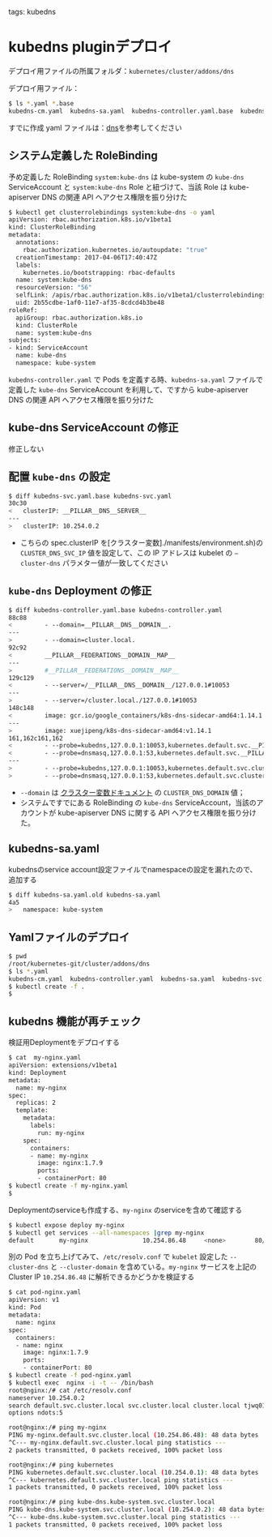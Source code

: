 <!-- toc -->

tags: kubedns

# kubedns pluginデプロイ

デプロイ用ファイルの所属フォルダ：`kubernetes/cluster/addons/dns`

デプロイ用ファイル：

``` bash
$ ls *.yaml *.base
kubedns-cm.yaml  kubedns-sa.yaml  kubedns-controller.yaml.base  kubedns-svc.yaml.base
```

すでに作成 yaml ファイルは：[dns](./manifests/kubedns)を参考してください

## システム定義した RoleBinding

予め定義した RoleBinding `system:kube-dns` は kube-system の `kube-dns` ServiceAccount と `system:kube-dns` Role と紐づけて、当該 Role は kube-apiserver DNS の関連 API へアクセス権限を振り分けた

``` bash
$ kubectl get clusterrolebindings system:kube-dns -o yaml
apiVersion: rbac.authorization.k8s.io/v1beta1
kind: ClusterRoleBinding
metadata:
  annotations:
    rbac.authorization.kubernetes.io/autoupdate: "true"
  creationTimestamp: 2017-04-06T17:40:47Z
  labels:
    kubernetes.io/bootstrapping: rbac-defaults
  name: system:kube-dns
  resourceVersion: "56"
  selfLink: /apis/rbac.authorization.k8s.io/v1beta1/clusterrolebindingssystem%3Akube-dns
  uid: 2b55cdbe-1af0-11e7-af35-8cdcd4b3be48
roleRef:
  apiGroup: rbac.authorization.k8s.io
  kind: ClusterRole
  name: system:kube-dns
subjects:
- kind: ServiceAccount
  name: kube-dns
  namespace: kube-system
```

`kubedns-controller.yaml` で Pods を定義する時、`kubedns-sa.yaml` ファイルで定義した `kube-dns` ServiceAccount を利用して、ですから kube-apiserver DNS の関連 API へアクセス権限を振り分けた

## kube-dns ServiceAccount の修正

修正しない

## 配置 `kube-dns` の設定

``` bash
$ diff kubedns-svc.yaml.base kubedns-svc.yaml
30c30
<   clusterIP: __PILLAR__DNS__SERVER__
---
>   clusterIP: 10.254.0.2
```

+ こちらの spec.clusterIP を[クラスター変数]./manifests/environment.sh)の `CLUSTER_DNS_SVC_IP` 値を設定して、この IP アドレスは kubelet の `—cluster-dns` パラメター値が一致してください

## `kube-dns` Deployment の修正

``` bash
$ diff kubedns-controller.yaml.base kubedns-controller.yaml
88c88
<         - --domain=__PILLAR__DNS__DOMAIN__.
---
>         - --domain=cluster.local.
92c92
<         __PILLAR__FEDERATIONS__DOMAIN__MAP__
---
>         #__PILLAR__FEDERATIONS__DOMAIN__MAP__
129c129
<         - --server=/__PILLAR__DNS__DOMAIN__/127.0.0.1#10053
---
>         - --server=/cluster.local./127.0.0.1#10053
148c148
<         image: gcr.io/google_containers/k8s-dns-sidecar-amd64:1.14.1
---
>         image: xuejipeng/k8s-dns-sidecar-amd64:v1.14.1
161,162c161,162
<         - --probe=kubedns,127.0.0.1:10053,kubernetes.default.svc.__PILLAR__DNS__DOMAIN__,5,A
<         - --probe=dnsmasq,127.0.0.1:53,kubernetes.default.svc.__PILLAR__DNS__DOMAIN__,5,A
---
>         - --probe=kubedns,127.0.0.1:10053,kubernetes.default.svc.cluster.local.,5,A
>         - --probe=dnsmasq,127.0.0.1:53,kubernetes.default.svc.cluster.local.,5,A
```

+ `--domain` は [クラスター変数ドキュメント](01-environment.md) の `CLUSTER_DNS_DOMAIN` 値；
+ システムですでにある RoleBinding の `kube-dns` ServiceAccount，当該のアカウントが kube-apiserver DNS に関する API へアクセス権限を振り分けた。

## kubedns-sa.yaml
kubednsのservice account設定ファイルでnamespaceの設定を漏れたので、追加する
``` bash
$ diff kubedns-sa.yaml.old kubedns-sa.yaml
4a5
>   namespace: kube-system
```

## Yamlファイルのデプロイ

``` bash
$ pwd
/root/kubernetes-git/cluster/addons/dns
$ ls *.yaml
kubedns-cm.yaml  kubedns-controller.yaml  kubedns-sa.yaml  kubedns-svc.yaml
$ kubectl create -f .
$
```

## kubedns 機能が再チェック

検証用Deploymentをデプロイする

``` bash
$ cat  my-nginx.yaml
apiVersion: extensions/v1beta1
kind: Deployment
metadata:
  name: my-nginx
spec:
  replicas: 2
  template:
    metadata:
      labels:
        run: my-nginx
    spec:
      containers:
      - name: my-nginx
        image: nginx:1.7.9
        ports:
        - containerPort: 80
$ kubectl create -f my-nginx.yaml
$
```

Deploymentのserviceも作成する、`my-nginx` のserviceを含めて確認する

``` bash
$ kubectl expose deploy my-nginx
$ kubectl get services --all-namespaces |grep my-nginx
default       my-nginx               10.254.86.48     <none>        80/TCP          1d
```

別の Pod を立ち上げてみて、`/etc/resolv.conf` で `kubelet` 設定した `--cluster-dns` と `--cluster-domain` を含めている。`my-nginx` サービスを上記の Cluster IP `10.254.86.48` に解析できるかどうかを検証する

``` bash
$ cat pod-nginx.yaml
apiVersion: v1
kind: Pod
metadata:
  name: nginx
spec:
  containers:
  - name: nginx
    image: nginx:1.7.9
    ports:
    - containerPort: 80
$ kubectl create -f pod-nginx.yaml
$ kubectl exec  nginx -i -t -- /bin/bash
root@nginx:/# cat /etc/resolv.conf
nameserver 10.254.0.2
search default.svc.cluster.local svc.cluster.local cluster.local tjwq01.ksyun.com
options ndots:5

root@nginx:/# ping my-nginx
PING my-nginx.default.svc.cluster.local (10.254.86.48): 48 data bytes
^C--- my-nginx.default.svc.cluster.local ping statistics ---
2 packets transmitted, 0 packets received, 100% packet loss

root@nginx:/# ping kubernetes
PING kubernetes.default.svc.cluster.local (10.254.0.1): 48 data bytes
^C--- kubernetes.default.svc.cluster.local ping statistics ---
1 packets transmitted, 0 packets received, 100% packet loss

root@nginx:/# ping kube-dns.kube-system.svc.cluster.local
PING kube-dns.kube-system.svc.cluster.local (10.254.0.2): 48 data bytes
^C--- kube-dns.kube-system.svc.cluster.local ping statistics ---
1 packets transmitted, 0 packets received, 100% packet loss
```